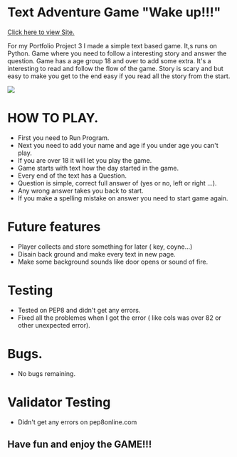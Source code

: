 

<h1>Text Adventure Game "Wake up!!!"</h1>

<a href="https://myfirstapptextadventure.herokuapp.com/" rel="nofollow">Click here to view Site.</a>

<p>For my Portfolio Project 3 I made a simple text based game. It,s runs on Python. 
Game where you need to follow a interesting story and
answer the question. Game has a age group 18 and over to add some extra. 
It's a interesting to read and follow the flow of the game.
Story is scary and but easy to make you get to the end easy if you read all the story from the start.</p>

<img src="./Wakeup/screensize TAG.PNG"> 

<h1>HOW TO PLAY.</h1>

<ul>
<li>First you need to Run Program.</li>
<li>Next you need to add your name and age if you under age you can't play.</li>
<li>If you are over 18 it will let you play the game.</li>
<li>Game starts with text how the day started in the game.</li>
<li>Every end of the text has a Question.</li>
<li>Question is simple, correct full answer of (yes or no, left or right ...).</li>
<li> Any wrong answer takes you back to start.</li>
<li>If you make a spelling mistake on answer you need to start game again.</li>
</ul>

<h1>Future features</h1>

<ul>
<li>Player collects and store something for later ( key, coyne...) </li>
<li>Disain back ground and make every text in new page.</li>
<li>Make some background sounds like door opens or sound of fire.</li>
</ul>

<h1>Testing</h1>

<ul>
<li>Tested on PEP8 and didn't get any errors.</li>
<li>Fixed all the problemes when I got the error ( like cols was over 82 or other unexpected error).</li>
</ul>

<h1>Bugs.</h1>

<ul>
<li>No bugs remaining.</li>
</ul>

<h1>Validator Testing</h1>

<ul>
<li>Didn't get any errors on pep8online.com</li>
</ul>

## Have fun and enjoy the GAME!!!